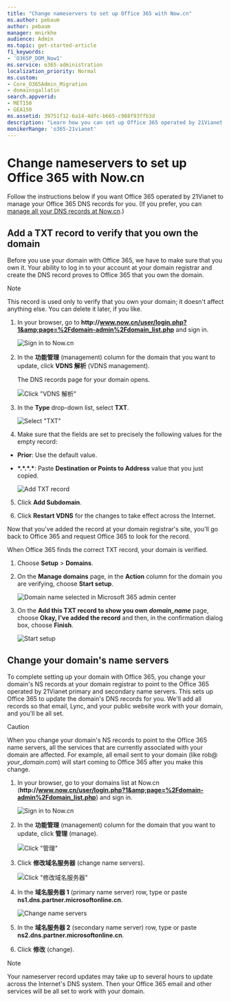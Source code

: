 ```yaml
---
title: "Change nameservers to set up Office 365 with Now.cn"
ms.author: pebaum
author: pebaum
manager: mnirkhe
audience: Admin
ms.topic: get-started-article
f1_keywords:
- 'O365P_DOM_Now1'
ms.service: o365-administration
localization_priority: Normal
ms.custom:
- Core_O365Admin_Migration
- domainsgallatin
search.appverid:
- MET150
- GEA150
ms.assetid: 39751f12-6a14-4dfc-b665-c988f93ffb3d
description: "Learn how you can set up Office 365 operated by 21Vianet to manage your DNS records, when Now.cn is the DNS hosting provider."
monikerRange: 'o365-21vianet'
---
```


# Change nameservers to set up Office 365 with Now.cn

Follow the instructions below if you want Office 365 operated by 21Vianet to manage your Office 365 DNS records for you. (If you prefer, you can [manage all your DNS records at Now.cn](create-dns-records-at-now-cn.md).)
  
    
## Add a TXT record to verify that you own the domain
<a name="BKMK_add_a_record"> </a>

Before you use your domain with Office 365, we have to make sure that you own it. Your ability to log in to your account at your domain registrar and create the DNS record proves to Office 365 that you own the domain.
  
> [!NOTE]
> This record is used only to verify that you own your domain; it doesn't affect anything else. You can delete it later, if you like. 
  
1. In your browser, go to **http://<span></span>www.now.cn/user/login.php?1&amp;page=%2Fdomain-admin%2Fdomain_list.php** and sign in. 
    
    ![Sign in to Now.cn](../media/7525bdbc-9624-4eb5-be0a-87fa9e3fb9d2.png)
  
2. In the **功能管理** (management) column for the domain that you want to update, click **VDNS 解析** (VDNS management). 
    
    The DNS records page for your domain opens.
    
    ![Click "VDNS 解析"](../media/32ce15a4-2764-4d1e-af54-b653d5ae95b3.png)
  
3. In the **Type** drop-down list, select **TXT**.
    
    ![Select "TXT"](../media/262f0e29-3dfb-4749-bd3a-8cb4a831a43a.png)
  
4. Make sure that the fields are set to precisely the following values for the empty record:
    
  - **Prior**: Use the default value.
    
  - **\*.\*.\*.\***: Paste **Destination or Points to Address** value that you just copied. 
    
    ![Add TXT record](../media/493bc4c7-c870-445e-9f6d-addb636448a7.png)
  
5. Click **Add Subdomain**.
    
6. Click **Restart VDNS** for the changes to take effect across the Internet. 
    
Now that you've added the record at your domain registrar's site, you'll go back to Office 365 and request Office 365 to look for the record.
  
When Office 365 finds the correct TXT record, your domain is verified.
  
1. Choose **Setup** \> **Domains**.
    
2. On the **Manage domains** page, in the **Action** column for the domain you are verifying, choose **Start setup**.
    
    ![Domain name selected in Microsoft 365 admin center](../media/c61204f1-a025-448b-a2a1-c4d7abee7a06.png)
  
3. On the **Add this TXT record to show you own** ***domain_name*** page, choose **Okay, I've added the record** and then, in the confirmation dialog box, choose **Finish**.
    
    ![Start setup](../media/5f6578af-ae32-49e8-b283-ec2d080420da.png)
  
## Change your domain's name servers
<a name="BKMK_change_your_domain_s_1"> </a>

To complete setting up your domain with Office 365, you change your domain's NS records at your domain registrar to point to the Office 365 operated by 21Vianet primary and secondary name servers. This sets up Office 365 to update the domain's DNS records for you. We'll add all records so that email, Lync, and your public website work with your domain, and you'll be all set.
  
> [!CAUTION]
> When you change your domain's NS records to point to the Office 365 name servers, all the services that are currently associated with your domain are affected. For example, all email sent to your domain (like rob@ *your_domain*.com) will start coming to Office 365 after you make this change. 
  
1. In your browser, go to your domains list at Now.cn (**http://<span></span>www.now.cn/user/login.php?1&amp;page=%2Fdomain-admin%2Fdomain_list.php**) and sign in. 
    
    ![Sign in to Now.cn](../media/7525bdbc-9624-4eb5-be0a-87fa9e3fb9d2.png)
  
2. In the **功能管理** (management) column for the domain that you want to update, click **管理** (manage). 
    
    ![Click "管理"](../media/2c0b906f-888b-4b98-bff2-934fd4a084d4.png)
  
3. Click **修改域名服务器** (change name servers). 
    
    ![Click "修改域名服务器"](../media/b2eb2058-bad2-4cdd-a63d-47aa6a6001b4.png)
  
4. In the **域名服务器 1** (primary name server) row, type or paste **ns1.dns.partner.microsoftonline.cn**. 
    
    ![Change name servers](../media/8db18717-7196-4f7e-ae28-4f564c7ce357.png)
  
5. In the **域名服务器 2** (secondary name server) row, type or paste **ns2.dns.partner.microsoftonline.cn**. 
    
6. Click **修改** (change). 
    
> [!NOTE]
> Your nameserver record updates may take up to several hours to update across the Internet's DNS system. Then your Office 365 email and other services will be all set to work with your domain. 
  

